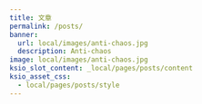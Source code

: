 ```yaml
---
title: 文章
permalink: /posts/
banner:
  url: local/images/anti-chaos.jpg
  description: Anti-chaos
image: local/images/anti-chaos.jpg
ksio_slot_content: _local/pages/posts/content
ksio_asset_css:
  - local/pages/posts/style
---
```

